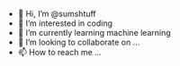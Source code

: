 - 👋 Hi, I’m @sumshtuff
- 👀 I’m interested in coding
- 🌱 I’m currently learning machine learning
- 💞️ I’m looking to collaborate on ...
- 📫 How to reach me ...

<!---
sumshtuff/sumshtuff is a ✨ special ✨ repository because its `README.md` (this file) appears on your GitHub profile.
You can click the Preview link to take a look at your changes.
--->
